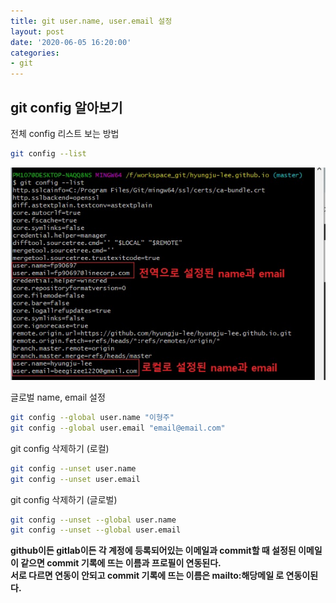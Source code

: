 ```yaml
---
title: git user.name, user.email 설정
layout: post
date: '2020-06-05 16:20:00'
categories:
- git
---
```


## git config 알아보기

전체 config 리스트 보는 방법

```bash
git config --list
```

![](/static/img/git/image00.jpg)

글로벌 name, email 설정

```bash
git config --global user.name "이형주"
git config --global user.email "email@email.com"
```

git config 삭제하기 (로컬)

```bash
git config --unset user.name
git config --unset user.email
```

git config 삭제하기 (글로벌)

```bash
git config --unset --global user.name
git config --unset --global user.email
```

**github이든 gitlab이든 각 계정에 등록되어있는 이메일과 commit할 때 설정된 이메일이 같으면 commit 기록에 뜨는 이름과 프로필이 연동된다.**  
**서로 다르면 연동이 안되고 commit 기록에 뜨는 이름은 mailto:해당메일 로 연동이된다.**